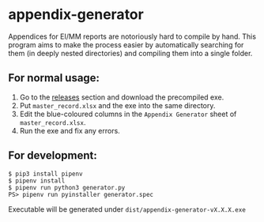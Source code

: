 # appendix-generator

Appendices for EI/MM reports are notoriously hard to compile by hand. This program aims to make the process easier by automatically searching for them (in deeply nested directories) and compiling them into a single folder.

## For normal usage:

1. Go to the [releases](https://github.com/cathaypacific8747/appendix-generator/releases) section and download the precompiled exe.
2. Put `master_record.xlsx` and the exe into the same directory.
3. Edit the blue-coloured columns in the `Appendix Generator` sheet of `master_record.xlsx`.
4. Run the exe and fix any errors.

## For development:
```
$ pip3 install pipenv
$ pipenv install
$ pipenv run python3 generator.py
PS> pipenv run pyinstaller generator.spec
```

Executable will be generated under `dist/appendix-generator-vX.X.X.exe`